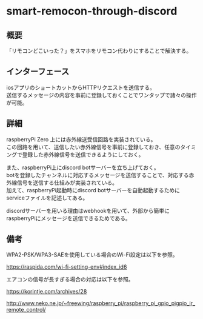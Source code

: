 # smart-remocon-through-discord

## 概要

「リモコンどこいった？」をスマホをリモコン代わりにすることで解決する。  

## インターフェース

iosアプリのショートカットからHTTPリクエストを送信する。  
送信するメッセージの内容を事前に登録しておくことでワンタップで諸々の操作が可能。

## 詳細

raspberryPi Zero 上には赤外線送受信回路を実装されている。  
この回路を用いて、送信したい赤外線信号を事前に登録しておき、任意のタイミングで登録した赤外線信号を送信できるようにしておく。  

また、raspberryPi上にdiscord botサーバーを立ち上げておく。  
botを登録したチャンネルに対応するメッセージを送信することで、対応する赤外線信号を送信する仕組みが実装されている。  
加えて、raspberryPi起動時にdiscord botサーバーを自動起動するためにserviceファイルを記述してある。  

discordサーバーを用いる理由はwebhookを用いて、外部から簡単にraspberryPiにメッセージを送信できるためである。  


## 備考

WPA2-PSK/WPA3-SAEを使用している場合のWi-Fi設定は以下を参照。  

https://raspida.com/wi-fi-setting-env#index_id6

エアコンの信号が長すぎる場合の対応は以下を参照。  

https://korintje.com/archives/28  

http://www.neko.ne.jp/~freewing/raspberry_pi/raspberry_pi_gpio_pigpio_ir_remote_control/